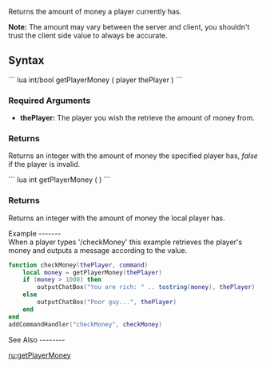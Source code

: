 Returns the amount of money a player currently has.

**Note:** The amount may vary between the server and client, you shouldn't trust the client side value to always be accurate.

Syntax
------

<section show="true" name="Server" class="server">
``` lua
int/bool getPlayerMoney ( player thePlayer )
```

### Required Arguments

-   **thePlayer:** The player you wish the retrieve the amount of money from.

### Returns

Returns an integer with the amount of money the specified player has, *false* if the player is invalid.

</section>
<section show="true" name="Client" class="client">
``` lua
int getPlayerMoney ( )
```

### Returns

Returns an integer with the amount of money the local player has.

</section>
Example
-------

<section show="true" name="Server" class="server">
When a player types '/checkMoney' this example retrieves the player's money and outputs a message according to the value.

``` lua
function checkMoney(thePlayer, command)
    local money = getPlayerMoney(thePlayer)                                -- get the amount of money from the player who entered the command
    if (money > 1000) then                                                 -- if money is more than 1000
        outputChatBox("You are rich: " .. tostring(money), thePlayer)  -- output this message together with the money
    else
        outputChatBox("Poor guy...", thePlayer)                        -- and else, output this message
    end
end
addCommandHandler("checkMoney", checkMoney)                                    -- add the console command
```

</section>
See Also
--------

[ru:getPlayerMoney](/docs/ru:getPlayerMoney.md "wikilink")
